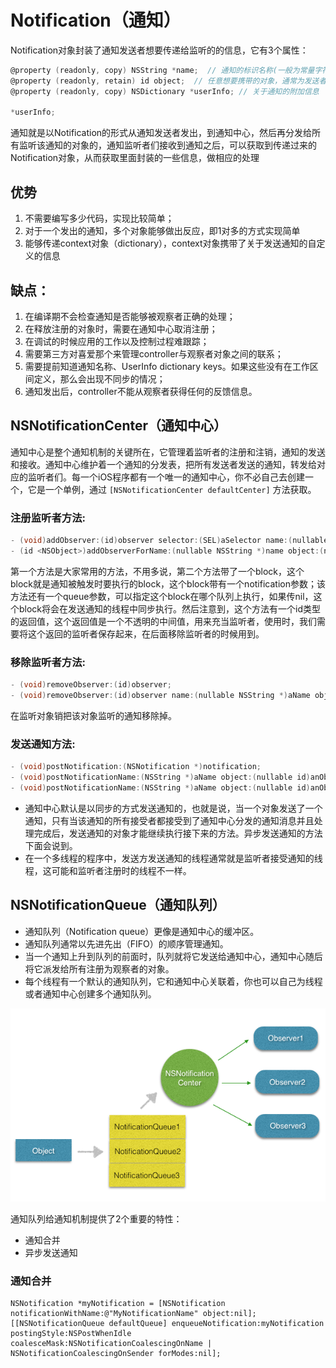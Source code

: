# Notification（通知）

Notification对象封装了通知发送者想要传递给监听的的信息，它有3个属性：
```objectivec
@property (readonly, copy) NSString *name;  // 通知的标识名称(一般为常量字符串)
@property (readonly, retain) id object;  // 任意想要携带的对象，通常为发送者自己
@property (readonly, copy) NSDictionary *userInfo; // 关于通知的附加信息
 
*userInfo;
```

通知就是以Notification的形式从通知发送者发出，到通知中心，然后再分发给所有监听该通知的对象的，通知监听者们接收到通知之后，可以获取到传递过来的Notification对象，从而获取里面封装的一些信息，做相应的处理

## 优势

1. 不需要编写多少代码，实现比较简单；
2. 对于一个发出的通知，多个对象能够做出反应，即1对多的方式实现简单
3. 能够传递context对象（dictionary），context对象携带了关于发送通知的自定义的信息

## 缺点：

1. 在编译期不会检查通知是否能够被观察者正确的处理；
2. 在释放注册的对象时，需要在通知中心取消注册；
3. 在调试的时候应用的工作以及控制过程难跟踪；
4. 需要第三方对喜爱那个来管理controller与观察者对象之间的联系；
5. 需要提前知道通知名称、UserInfo dictionary keys。如果这些没有在工作区间定义，那么会出现不同步的情况；
6. 通知发出后，controller不能从观察者获得任何的反馈信息。

## NSNotificationCenter（通知中心）

通知中心是整个通知机制的关键所在，它管理着监听者的注册和注销，通知的发送和接收。通知中心维护着一个通知的分发表，把所有发送者发送的通知，转发给对应的监听者们。每一个iOS程序都有一个唯一的通知中心，你不必自己去创建一个，它是一个单例，通过 `[NSNotificationCenter defaultCenter]` 方法获取。

### 注册监听者方法:
```objectivec
- (void)addObserver:(id)observer selector:(SEL)aSelector name:(nullable NSString *)aName object:(nullable id)anObject;
- (id <NSObject>)addObserverForName:(nullable NSString *)name object:(nullable id)obj queue:(nullable NSOperationQueue *)queue usingBlock:(void (^)(NSNotification *note))block;
```
第一个方法是大家常用的方法，不用多说，第二个方法带了一个block，这个block就是通知被触发时要执行的block，这个block带有一个notification参数；该方法还有一个queue参数，可以指定这个block在哪个队列上执行，如果传nil，这个block将会在发送通知的线程中同步执行。然后注意到，这个方法有一个id类型的返回值，这个返回值是一个不透明的中间值，用来充当监听者，使用时，我们需要将这个返回的监听者保存起来，在后面移除监听者的时候用到。

### 移除监听者方法:
```objectivec
- (void)removeObserver:(id)observer;
- (void)removeObserver:(id)observer name:(nullable NSString *)aName object:(nullable id)anObject;
```
在监听对象销把该对象监听的通知移除掉。

### 发送通知方法:
```objectivec
- (void)postNotification:(NSNotification *)notification;
- (void)postNotificationName:(NSString *)aName object:(nullable id)anObject;
- (void)postNotificationName:(NSString *)aName object:(nullable id)anObject userInfo:(nullable NSDictionary *)aUserInfo;
```

- 通知中心默认是以同步的方式发送通知的，也就是说，当一个对象发送了一个通知，只有当该通知的所有接受者都接受到了通知中心分发的通知消息并且处理完成后，发送通知的对象才能继续执行接下来的方法。异步发送通知的方法下面会说到。
- 在一个多线程的程序中，发送方发送通知的线程通常就是监听者接受通知的线程，这可能和监听者注册时的线程不一样。

## NSNotificationQueue（通知队列）

- 通知队列（Notification queue）更像是通知中心的缓冲区。
- 通知队列通常以先进先出（FIFO）的顺序管理通知。
- 当一个通知上升到队列的前面时，队列就将它发送给通知中心，通知中心随后将它派发给所有注册为观察者的对象。
- 每个线程有一个默认的通知队列，它和通知中心关联着，你也可以自己为线程或者通知中心创建多个通知队列。

![NotificationQueue](/assets/notification1.png)

通知队列给通知机制提供了2个重要的特性：
- 通知合并
- 异步发送通知

### 通知合并

```
NSNotification *myNotification = [NSNotification notificationWithName:@"MyNotificationName" object:nil];
[[NSNotificationQueue defaultQueue] enqueueNotification:myNotification postingStyle:NSPostWhenIdle coalesceMask:NSNotificationCoalescingOnName | NSNotificationCoalescingOnSender forModes:nil];
```







